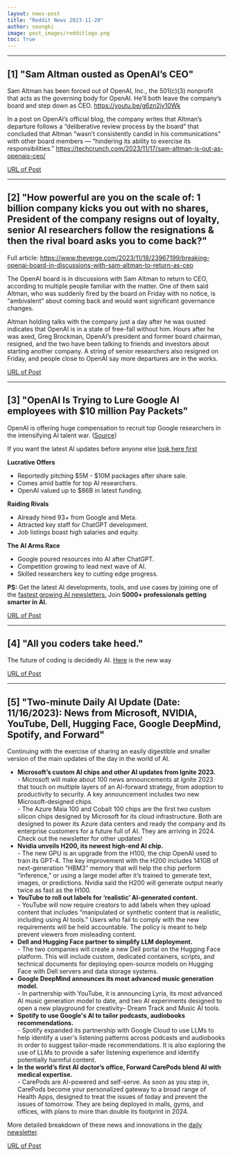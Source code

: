 ```yaml
---
layout: news-post
title: "Reddit News 2023-11-20"
author: seungki
image: post_images/redditlogo.png
toc: True
---
```

---
## [1] "Sam Altman ousted as OpenAI’s CEO"
Sam Altman has been forced out of OpenAI, Inc., the 501(c)(3) nonprofit that acts as the governing body for OpenAI. He’ll both leave the company’s board and step down as CEO.
https://youtu.be/g6zn2jy10Wk

In a post on OpenAI’s official blog, the company writes that Altman’s departure follows a “deliberative review process by the board” that concluded that Altman “wasn’t consistently candid in his communications” with other board members — “hindering its ability to exercise its responsibilities.”
https://techcrunch.com/2023/11/17/sam-altman-is-out-as-openais-ceo/

[URL of Post](https://www.reddit.com/r/ArtificialInteligence/comments/17xotk3/sam_altman_ousted_as_openais_ceo/)

---
## [2] "How powerful are you on the scale of: 1 billion company kicks you out with no shares, President of the company resigns out of loyalty, senior AI researchers follow the resignations & then the rival board asks you to come back?"
Full article: https://www.theverge.com/2023/11/18/23967199/breaking-openai-board-in-discussions-with-sam-altman-to-return-as-ceo

The OpenAI board is in discussions with Sam Altman to return to CEO, according to multiple people familiar with the matter. One of them said Altman, who was suddenly fired by the board on Friday with no notice, is “ambivalent” about coming back and would want significant governance changes.

Altman holding talks with the company just a day after he was ousted indicates that OpenAI is in a state of free-fall without him. Hours after he was axed, Greg Brockman, OpenAI’s president and former board chairman, resigned, and the two have been talking to friends and investors about starting another company. A string of senior researchers also resigned on Friday, and people close to OpenAI say more departures are in the works.

[URL of Post](https://www.reddit.com/r/ArtificialInteligence/comments/17yjn1i/how_powerful_are_you_on_the_scale_of_1_billion/)

---
## [3] "OpenAI Is Trying to Lure Google AI employees with $10 million Pay Packets"
OpenAI is offering huge compensation to recruit top Google researchers in the intensifying AI talent war. ([Source](https://www.businessinsider.com/openai-recruiters-luring-google-ai-employees-10-million-compensation-package-2023-11?utm_source=www.theedge.so&utm_medium=newsletter&utm_campaign=openai-working-on-gpt-5))

If you want the latest AI updates before anyone else [look here first](https://www.theedge.so/subscribe)

**Lucrative Offers**

* Reportedly pitching $5M - $10M packages after share sale.
* Comes amid battle for top AI researchers.
* OpenAI valued up to $86B in latest funding.

**Raiding Rivals**

* Already hired 93+ from Google and Meta.
* Attracted key staff for ChatGPT development.
* Job listings boast high salaries and equity.

**The AI Arms Race**

* Google poured resources into AI after ChatGPT.
* Competition growing to lead next wave of AI.
* Skilled researchers key to cutting edge progress.

**PS:** Get the latest AI developments, tools, and use cases by joining one of the [fastest growing AI newsletters.](https://www.theedge.so/subscribe) Join **5000+ professionals getting smarter in AI.**

[URL of Post](https://www.reddit.com/r/ArtificialInteligence/comments/17wuavb/openai_is_trying_to_lure_google_ai_employees_with/)

---
## [4] "All you coders take heed."
The future of coding is decidedly AI. 
[Here](https://arstechnica.com/information-technology/2023/11/ai-powered-drawing-app-stuns-developers-by-turning-sketches-into-functional-games/) is the new way

[URL of Post](https://www.reddit.com/r/ArtificialInteligence/comments/17xqbov/all_you_coders_take_heed/)

---
## [5] "Two-minute Daily AI Update (Date: 11/16/2023): News from Microsoft, NVIDIA, YouTube, Dell, Hugging Face, Google DeepMind, Spotify, and Forward"
Continuing with the exercise of sharing an easily digestible and smaller version of the main updates of the day in the world of AI.  


* **Microsoft’s custom AI chips and other AI updates from Ignite 2023.**   
\- Microsoft will make about 100 news announcements at Ignite 2023 that touch on multiple layers of an AI-forward strategy, from adoption to productivity to security. A key announcement includes two new Microsoft-designed chips.  
\- The Azure Maia 100 and Cobalt 100 chips are the first two custom silicon chips designed by Microsoft for its cloud infrastructure. Both are designed to power its Azure data centers and ready the company and its enterprise customers for a future full of AI. They are arriving in 2024. Check out the newsletter for other updates!
* **Nvidia unveils H200, its newest high-end AI chip.**   
\- The new GPU is an upgrade from the H100, the chip OpenAI used to train its GPT-4. The key improvement with the H200 includes 141GB of next-generation “HBM3” memory that will help the chip perform “inference,” or using a large model after it’s trained to generate text, images, or predictions. Nvidia said the H200 will generate output nearly twice as fast as the H100.
* **YouTube to roll out labels for ‘realistic’ AI-generated content.**   
\- YouTube will now require creators to add labels when they upload content that includes “manipulated or synthetic content that is realistic, including using AI tools.” Users who fail to comply with the new requirements will be held accountable. The policy is meant to help prevent viewers from misleading content.
* **Dell and Hugging Face partner to simplify LLM deployment.**  
\- The two companies will create a new Dell portal on the Hugging Face platform. This will include custom, dedicated containers, scripts, and technical documents for deploying open-source models on Hugging Face with Dell servers and data storage systems.
* **Google DeepMind announces its most advanced music generation model.**   
\- In partnership with YouTube, it is announcing Lyria, its most advanced AI music generation model to date, and two AI experiments designed to open a new playground for creativity– Dream Track and Music AI tools. 
* **Spotify to use Google's AI to tailor podcasts, audiobooks recommendations.**   
\- Spotify expanded its partnership with Google Cloud to use LLMs to help identify a user's listening patterns across podcasts and audiobooks in order to suggest tailor-made recommendations. It is also exploring the use of LLMs to provide a safer listening experience and identify potentially harmful content.
* **In the world’s first AI doctor’s office, Forward CarePods blend AI with medical expertise.**   
\- CarePods are AI-powered and self-serve. As soon as you step in, CarePods become your personalized gateway to a broad range of Health Apps, designed to treat the issues of today and prevent the issues of tomorrow. They are being deployed in malls, gyms, and offices, with plans to more than double its footprint in 2024.

More detailed breakdown of these news and innovations in the [daily newsletter](https://theaiedge.substack.com/p/advancing-ai-chips-microsoft-and-nvidia).

[URL of Post](https://www.reddit.com/r/ArtificialInteligence/comments/17wtrks/twominute_daily_ai_update_date_11162023_news_from/)

